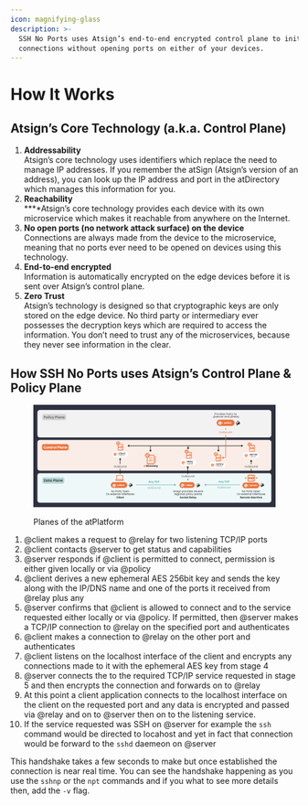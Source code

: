 ```yaml
---
icon: magnifying-glass
description: >-
  SSH No Ports uses Atsign’s end-to-end encrypted control plane to initiate SSH
  connections without opening ports on either of your devices.
---
```


# How It Works

## **Atsign’s Core Technology (a.k.a. Control Plane)**

1. **Addressability**\
   Atsign’s core technology uses identifiers which replace the need to manage IP addresses. If you remember the atSign (Atsign’s version of an address), you can look up the IP address and port in the atDirectory which manages this information for you.
2. **Reachability**\
   **‍**Atsign’s core technology provides each device with its own microservice which makes it reachable from anywhere on the Internet.
3. **No open ports (no network attack surface) on the device**\
   Connections are always made from the device to the microservice, meaning that no ports ever need to be opened on devices using this technology.
4. **End-to-end encrypted**\
   Information is automatically encrypted on the edge devices before it is sent over Atsign’s control plane.
5. **Zero Trust**\
   Atsign’s technology is designed so that cryptographic keys are only stored on the edge device. No third party or intermediary ever possesses the decryption keys which are required to access the information. You don’t need to trust any of the microservices, because they never see information in the clear.

## **How SSH No Ports uses Atsign’s Control Plane & Policy Plane**

<div data-full-width="true">

<figure><img src="../.gitbook/assets/atPlanes.png" alt=""><figcaption><p>Planes of the atPlatform</p></figcaption></figure>

</div>

1. @client makes a request to @relay for two listening TCP/IP ports
2. @client contacts @server to get status and capabilities
3. @server responds if @client is permitted to connect, permission is either given locally or via @policy
4. @client derives a new ephemeral AES 256bit key and sends the key along with the IP/DNS name and one of the ports it received from @relay plus any &#x20;
5. @server confirms that @client is allowed to connect and to the service requested either locally or via @policy. If permitted, then @server makes a TCP/IP connection to @relay on the specified port and authenticates
6. @client makes a connection to @relay on the other port and authenticates
7. @client listens on the localhost interface of the client and encrypts any connections made to it with the ephemeral AES key from stage 4
8. @server connects the to the required TCP/IP service requested in stage 5 and then encrypts the connection and forwards on to @relay
9. At this point a client application connects to the localhost interface on the client on the requested port and any data is encrypted and passed via @relay and on to @server then on to the listening service.
10. If the service requested was SSH on @server for example the `ssh` command would be directed to locahost and yet in fact that connection would be forward to the `sshd` daemeon on @server

This handshake takes a few seconds to make but once established the connection is near real time. You can see the handshake happening as you use the `sshnp` or the `npt` commands and if you what to see more details then, add the `-v` flag.



